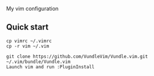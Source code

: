 My vim configuration

## Quick start

```shell
cp vimrc ~/.vimrc
cp -r vim ~/.vim

git clone https://github.com/VundleVim/Vundle.vim.git ~/.vim/bundle/Vundle.vim
Launch vim and run :PluginInstall
```
